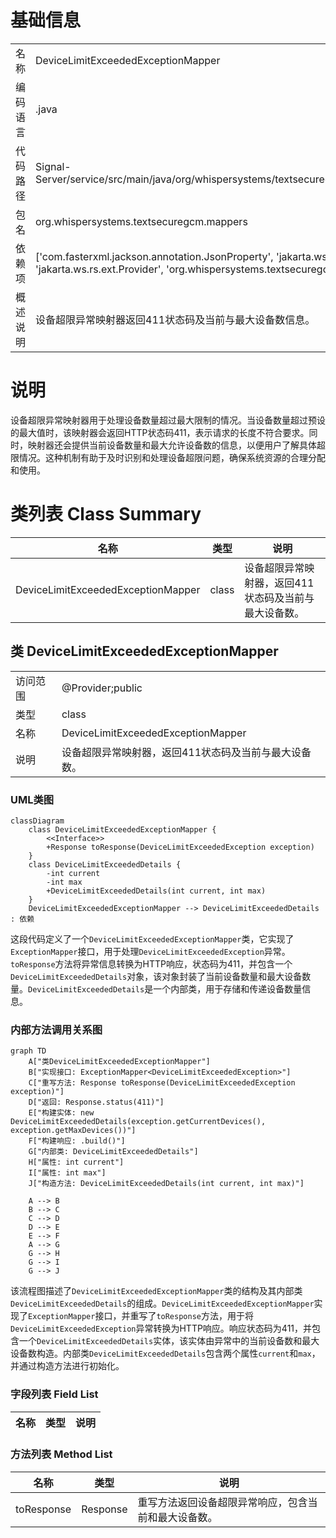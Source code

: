 # 基础信息

|      |      |
|------|------|
| 名称 | DeviceLimitExceededExceptionMapper |
| 编码语言 | .java |
| 代码路径 | Signal-Server/service/src/main/java/org/whispersystems/textsecuregcm/mappers/DeviceLimitExceededExceptionMapper.java |
| 包名 | org.whispersystems.textsecuregcm.mappers |
| 依赖项 | ['com.fasterxml.jackson.annotation.JsonProperty', 'jakarta.ws.rs.core.Response', 'jakarta.ws.rs.ext.ExceptionMapper', 'jakarta.ws.rs.ext.Provider', 'org.whispersystems.textsecuregcm.controllers.DeviceLimitExceededException'] |
| 概述说明 | 设备超限异常映射器返回411状态码及当前与最大设备数信息。 |

# 说明

设备超限异常映射器用于处理设备数量超过最大限制的情况。当设备数量超过预设的最大值时，该映射器会返回HTTP状态码411，表示请求的长度不符合要求。同时，映射器还会提供当前设备数量和最大允许设备数的信息，以便用户了解具体超限情况。这种机制有助于及时识别和处理设备超限问题，确保系统资源的合理分配和使用。

# 类列表 Class Summary

| 名称   | 类型  | 说明 |
|-------|------|-------------|
| DeviceLimitExceededExceptionMapper | class | 设备超限异常映射器，返回411状态码及当前与最大设备数。 |



## 类 DeviceLimitExceededExceptionMapper

|      |      |
|------|------|
| 访问范围 | @Provider;public |
| 类型 | class |
| 名称 | DeviceLimitExceededExceptionMapper |
| 说明 | 设备超限异常映射器，返回411状态码及当前与最大设备数。 |


### UML类图

```mermaid
classDiagram
    class DeviceLimitExceededExceptionMapper {
        <<Interface>>
        +Response toResponse(DeviceLimitExceededException exception)
    }
    class DeviceLimitExceededDetails {
        -int current
        -int max
        +DeviceLimitExceededDetails(int current, int max)
    }
    DeviceLimitExceededExceptionMapper --> DeviceLimitExceededDetails : 依赖
```

这段代码定义了一个`DeviceLimitExceededExceptionMapper`类，它实现了`ExceptionMapper`接口，用于处理`DeviceLimitExceededException`异常。`toResponse`方法将异常信息转换为HTTP响应，状态码为411，并包含一个`DeviceLimitExceededDetails`对象，该对象封装了当前设备数量和最大设备数量。`DeviceLimitExceededDetails`是一个内部类，用于存储和传递设备数量信息。


### 内部方法调用关系图

```mermaid
graph TD
    A["类DeviceLimitExceededExceptionMapper"]
    B["实现接口: ExceptionMapper<DeviceLimitExceededException>"]
    C["重写方法: Response toResponse(DeviceLimitExceededException exception)"]
    D["返回: Response.status(411)"]
    E["构建实体: new DeviceLimitExceededDetails(exception.getCurrentDevices(), exception.getMaxDevices())"]
    F["构建响应: .build()"]
    G["内部类: DeviceLimitExceededDetails"]
    H["属性: int current"]
    I["属性: int max"]
    J["构造方法: DeviceLimitExceededDetails(int current, int max)"]

    A --> B
    B --> C
    C --> D
    D --> E
    E --> F
    A --> G
    G --> H
    G --> I
    G --> J
```

该流程图描述了`DeviceLimitExceededExceptionMapper`类的结构及其内部类`DeviceLimitExceededDetails`的组成。`DeviceLimitExceededExceptionMapper`实现了`ExceptionMapper`接口，并重写了`toResponse`方法，用于将`DeviceLimitExceededException`异常转换为HTTP响应。响应状态码为411，并包含一个`DeviceLimitExceededDetails`实体，该实体由异常中的当前设备数和最大设备数构造。内部类`DeviceLimitExceededDetails`包含两个属性`current`和`max`，并通过构造方法进行初始化。

### 字段列表 Field List

| 名称  | 类型  | 说明 |
|-------|-------|------|

### 方法列表 Method List

| 名称  | 类型  | 说明 |
|-------|-------|------|
| toResponse | Response | 重写方法返回设备超限异常响应，包含当前和最大设备数。 |




